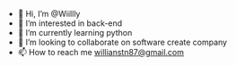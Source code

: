 - 👋 Hi, I’m @Wiillly
- 👀 I’m interested in back-end 
- 🌱 I’m currently learning python
- 💞️ I’m looking to collaborate on software create company 
- 📫 How to reach me willianstn87@gmail.com

<!---
Wiillly/Wiillly is a ✨ special ✨ repository because its `README.md` (this file) appears on your GitHub profile.
You can click the Preview link to take a look at your changes.
--->
